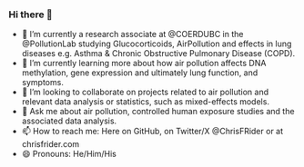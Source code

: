 ### Hi there 👋
- 🔭 I’m currently a research associate at @COERDUBC in the @PollutionLab studying Glucocorticoids, AirPollution and effects in lung diseases e.g. Asthma & Chronic Obstructive Pulmonary Disease (COPD). 
- 🌱 I’m currently learning more about how air pollution affects DNA methylation, gene expression and ultimately lung function, and symptoms. 
- 👯 I’m looking to collaborate on projects related to air pollution and relevant data analysis or statistics, such as mixed-effects models. 
- 💬 Ask me about air pollution, controlled human exposure studies and the associated data analysis. 
- 📫 How to reach me: Here on GitHub, on Twitter/X @ChrisFRider or at chrisfrider.com
- 😄 Pronouns: He/Him/His
  
<!--
**chrisrider/ChrisRider** is a ✨ _special_ ✨ repository because its `README.md` (this file) appears on your GitHub profile.

Here are some ideas to get you started:

- 🔭 I’m currently a research associate in the RA @PollutionLab studying glucocorticoids, #AirPollution & #lung diseases e.g. #Asthma & #COPD. 
- 🌱 I’m currently learning about how air pollution affects DNA methylation, gene expression, lung function, and ultimately symptoms. 
- 👯 I’m looking to collaborate on projects related to air pollution and relevant statistics, such as mixed-effects models. 
- 💬 Ask me about air pollution, controlled human exposure studies and the associated data analysis. 
- 📫 How to reach me: Here on GitHub, on Twitter/X @ChrisFRider or at chrisfrider.com
- 😄 Pronouns: He/Him/His
-->
